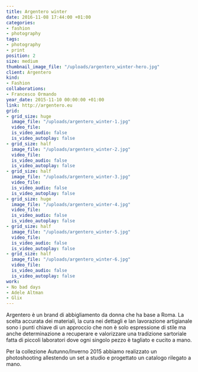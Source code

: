 ```yaml
---
title: Argentero winter
date: 2016-11-08 17:44:00 +01:00
categories:
- fashion
- photography
tags:
- photography
- print
position: 2
size: medium
thumbnail_image_file: "/uploads/argentero_winter-hero.jpg"
client: Argentero
kind:
- Fashion
collaborations:
- Francesco Ormando
year_date: 2015-11-10 00:00:00 +01:00
link: http://argentero.eu
grid:
- grid_size: huge
  image_file: "/uploads/argentero_winter-1.jpg"
  video_file:
  is_video_audio: false
  is_video_autoplay: false
- grid_size: half
  image_file: "/uploads/argentero_winter-2.jpg"
  video_file:
  is_video_audio: false
  is_video_autoplay: false
- grid_size: half
  image_file: "/uploads/argentero_winter-3.jpg"
  video_file:
  is_video_audio: false
  is_video_autoplay: false
- grid_size: huge
  image_file: "/uploads/argentero_winter-4.jpg"
  video_file:
  is_video_audio: false
  is_video_autoplay: false
- grid_size: half
  image_file: "/uploads/argentero_winter-5.jpg"
  video_file:
  is_video_audio: false
  is_video_autoplay: false
- grid_size: half
  image_file: "/uploads/argentero_winter-6.jpg"
  video_file:
  is_video_audio: false
  is_video_autoplay: false
work:
- No bad days
- Adele Altman
- Glix
---
```


Argentero è un brand di abbigliamento da donna che ha base a Roma.
La scelta accurata dei materiali, la cura nei dettagli e lan lavorazione artigianale sono i punti chiave di un approccio che non è solo espressione di stile ma anche determinazione a recuperare e valorizzare una tradizione sartoriale fatta di piccoli laboratori dove ogni singolo pezzo è tagliato e cucito a mano.

Per la collezione Autunno/Inverno 2015 abbiamo realizzato un photoshooting allestendo un set a studio e progettato un catalogo rilegato a mano.

